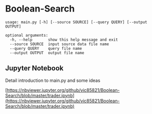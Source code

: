 # Boolean-Search

`usage: main.py [-h] [--source SOURCE] [--query QUERY] [--output OUTPUT]`

```
optional arguments:
  -h, --help       show this help message and exit
  --source SOURCE  input source data file name
  --query QUERY    query file name
  --output OUTPUT  output file name
```

## Jupyter Notebook
Detail introduction to main.py and some ideas

[https://nbviewer.jupyter.org/github/vic85821/Boolean-Search/blob/master/trader.ipynb](https://nbviewer.jupyter.org/github/vic85821/Boolean-Search/blob/master/trader.ipynb)
